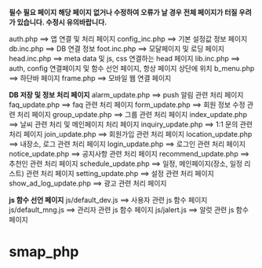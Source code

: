 **필수 필요 페이지** 
**해당 페이지 없거나 수정하여 오류가 날 경우 전체 페이지가 터질 우려가 있습니다. 수정시 유의바랍니다.**

auth.php ==> 앱 연결 및 처리 페이지
config_inc.php ==> 기본 설정값 정보 페이지
db.inc.php ==> DB 연결 정보
foot.inc.php ==> 모달페이지 및 로딩 페이지
head.inc.php ==> meta data 및 js, css 연결하는 head 페이지
lib.inc.php ==> auth, config 연결페이지 및 함수 선언 페이지, 항상 페이지 상단에 위치
b_menu.php ==> 하단바 페이지
frame.php ==> 모바일 웹 연결 페이지

**DB 저장 및 정보 처리 페이지**
alarm_update.php ==> push 알림 관련 처리 페이지
faq_update.php ==> faq 관련 처리 페이지
form_update.php ==> 회원 정보 수정 관련 처리 페이지 
group_update.php ==> 그룹 관련 처리 페이지
index_update.php ==> 날씨 관련 처리 및 메인페이지 처리 페이지
inquiry_update.php ==> 1:1 문의 관련 처리 페이지
join_update.php ==> 회원가입 관련 처리 페이지
location_update.php ==> 내장소, 로그 관련 처리 페이지
login_update.php ==> 로그인 관련 처리 페이지
notice_update.php ==> 공지사항 관련 처리 페이지
recommend_update.php ==> 추천인 관련 처리 페이지
schedule_update.php ==> 일정, 메인페이지(장소, 일정 리스트) 관련 처리 페이지
setting_update.php ==> 설정 관련 처리 페이지
show_ad_log_update.php ==> 광고 관련 처리 페이지


**js 함수 선언 페이지**
js/default_dev.js ==> 사용자 관련 js 함수 페이지
js/default_mng.js ==> 관리자 관련 js 함수 페이지
js/jalert.js ==> 알럿 관련 js 함수 페이지
# smap_php

